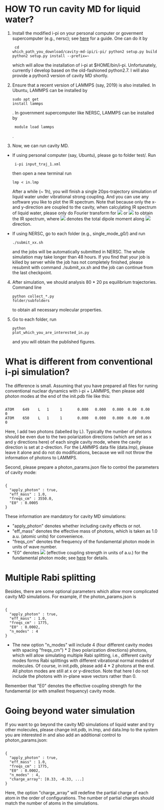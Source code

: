 # HOW TO run cavity MD for liquid water?

1. Install the modified i-pi on your personal computer or goverment supercomputer (e.g., nersc); see [here](http://ipi-code.org/resources/documentation/) for a guide. One can do it by <pre><code>
cd which_path_you_download/cavity-md-ipi/i-pi/
python2 setup.py build
python2 setup.py install --prefix=~
</code></pre> 
which will allow the installation of i-pi at $HOME/bin/i-pi. Unfortunately, currently I develop based on the old-fashioned python2.7. I will also provide a python3 version of cavity MD shortly.

2. Ensure that a recent version of LAMMPS (say, 2019) is also installed. In Ubuntu, LAMMPS can be installed by <pre><code>sudo apt get install lammps </code></pre>. In government supercomputer like NERSC, LAMMPS can be installed by <pre><code> module load lammps </code></pre>.

3. Now, we can run cavity MD.

- If using personal computer (say, Ubuntu), please go to folder test/. Run <pre><code> i-pi input_traj_1.xml </code></pre> then open a new terminal run <pre><code>lmp < in.lmp </code></pre> After a while (~ 1h), you will finish a single 20ps-trajectory simulation of liquid water under vibrational strong coupling. And you can use any software you like to plot the IR spectrum. Note that because only the x- and y-direction are coupled to the cavity, when calculating IR spectrum of liquid water, please only do Fourier transform for <img src="https://latex.codecogs.com/svg.latex?\left\langle%20\mu_x(0)\mu_x(t)\right\rangle" /> or <img src="https://latex.codecogs.com/svg.latex?\left\langle%20\mu_y(0)\mu_y(t)\right\rangle" /> to obtain the IR spectrum, where <img src="https://latex.codecogs.com/svg.latex?\mu_x(t)" /> denotes the total dipole moment along <img src="https://latex.codecogs.com/svg.latex?x" /> direction.

- If using NERSC, go to each folder (e.g., single_mode_g0/) and run <pre><code>./submit_xx.sh </code></pre> and the jobs will be automatically submitted in NERSC. The whole simulation may take longer than 48 hours. If you find that your job is killed by server while the job has not completely finished, please resubmit with command ./submit_xx.sh and the job can continue from the last checkpoint.



4. After simulation, we should analysis 80 * 20 ps equilibrium trajectories. Command line <pre><code>python collect_*.py folder/subfolders </code></pre> to obtain all necessary molecular properties.

5. Go to each folder, run <pre><code>python plot_which_you_are_interested_in.py </code></pre> and you will obtain the published figures.

# What is different from conventional i-pi simulation?

The difference is small. Assuming that you have prepared all files for runing conventional nuclear dynamics with i-pi + LAMMPS, then please add photon modes at the end of the init.pdb file like this:

<pre><code>
ATOM    649    L   1     1       0.000   0.000   0.000  0.00  0.00            0
ATOM    650    L   1     1       0.000   0.000   0.000  0.00  0.00            0
</code></pre>

Here, I add two photons (labelled by L). Typically the number of photons should be even due to the two polarization  directions (which are set as x and y directions here) of each single cavity mode, where the cavity direction is set at z-drection. For the LAMMPS data file (data.lmp), please leave it alone and do not do modifications, because we will not throw the information of photons to LAMMPS. 

Second, please prepare a photon_params.json file to control the parameters of cavity mode:
<pre><code>
{
  "apply_photon" : true,
  "eff_mass" : 1.0,
  "freqs_cm" : 3550.0,
  "E0" : 0.0005
}
</code></pre>
These information are mandatory for cavity MD simulations:
- "apply_photon" denotes whether including cavity effects or not.
- "eff_mass" denotes the effective mass of photons, which is taken as 1.0 a.u. (atomic units) for convenience.
- "freqs_cm" denotes the frequency of the fundamental photon mode in units of wave number.
- "E0" denotes <img src="https://latex.codecogs.com/svg.latex?\tilde{\varepsilon}" /> (effective coupling strength in units of a.u.) for the fundamental photon mode; see [here](https://arxiv.org/abs/2004.04888) for details.

# Multiple Rabi splitting

Besides, there are some optional parameters which allow more complicated cavity MD simulations. For example, if the photon_params.json is 
<pre><code>
{
  "apply_photon" : true,
  "eff_mass" : 1.0,
  "freqs_cm" : 1775,
  "E0" : 0.0002,
  "n_modes" : 4
}
</code></pre>
- The new option "n_modes" will include 4 (four different cavity modes with spacing "freqs_cm") * 2 (two polarization directions) photons, which will allow simulating multiple Rabi splitting, i.e., different cavity modes forms Rabi splittings with different vibrational normal modes of molecules.  Of course, in init.pdb, please add 4 * 2 photons at the end. All photon modes are still at x or y-direction. Note that here I do not include the photons with in-plane wave vectors rather than 0.

Remember that "E0" denotes the effective coupling strength for the fundamental (or with smallest frequency) cavity mode.

# Going beyond water simulation

If you want to go beyond the cavity MD simulations of liquid water and try other molecules, please change init.pdb, in.lmp, and data.lmp to the system you are interested in and also add an additional control to photon_params.json:
<pre><code>
{
  "apply_photon" : true,
  "eff_mass" : 1.0,
  "freqs_cm" : 1775,
  "E0" : 0.0002,
  "n_modes" : 4,
  "charge_array": [0.33, -0.33, ...]
}
</code></pre>
Here, the option "charge_array" will redefine the partial charge of each atom in the order of configurations. The number of partial charges should match the number of atoms in the simulations.
